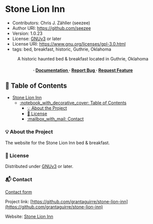 # Stone Lion Inn

* Contributors: Chris J. Zähller (seezee)
* Author URI: <https://github.com/seezee>
* Version: 1.0.23
* License: [GNUv3](https://www.gnu.org/licenses/gpl-3.0.en.html) or later
* License URI: <https://www.gnu.org/licenses/gpl-3.0.html>
* tags: bed, breakfast, historic, Guthrie, Oklahoma

<div align='center'>

A historic haunted bed & breakfast located in Guthrie, Oklahoma

<h4> <span> · </span> <a href="https://github.com/grantaguirre/stone-lion-inn/blob/master/README.md"> Documentation </a> <span> · </span> <a href="https://github.com/grantaguirre/stone-lion-inn/issues"> Report Bug </a> <span> · </span> <a href="https://github.com/grantaguirre/stone-lion-inn/issues"> Request Feature </a> </h4>

</div>

## :notebook_with_decorative_cover: Table of Contents

* [Stone Lion Inn](#stone-lion-inn)
  * [:notebook\_with\_decorative\_cover: Table of Contents](#notebook_with_decorative_cover-table-of-contents)
    * [:bulb: About the Project](#bulb-about-the-project)
    * [:pencil: License](#pencil-license)
    * [:mailbox\_with\_mail: Contact](#mailbox_with_mail-contact)

### :bulb: About the Project

The website for the Stone Lion Inn bed & breakfast.

### :pencil: License

Distributed under [GNUv3](https://www.gnu.org/licenses/gpl-3.0.en.html) or later.

### :mailbox_with_mail: Contact

[Contact form](https://stonelioninn.com/contact/)

Project link: [https://github.com/grantaguirre/stone-lion-inn](https://github.com/grantaguirre/stone-lion-inn)

Website: [Stone Lion Inn](https://stonelioninn.com)
